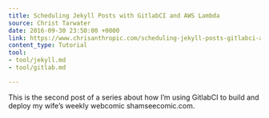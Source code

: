 ```yaml
---
title: Scheduling Jekyll Posts with GitlabCI and AWS Lambda
source: Christ Tarwater
date: 2016-09-30 23:50:00 +0000
link: https://www.chrisanthropic.com/scheduling-jekyll-posts-gitlabci-aws-lambda/
content_type: Tutorial
tool:
- tool/jekyll.md
- tool/gitlab.md

---
```

This is the second post of a series about how I’m using GitlabCI to build and deploy my wife’s weekly webcomic shamseecomic.com.





